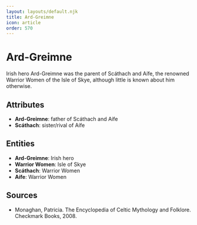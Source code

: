 ```yaml
---
layout: layouts/default.njk
title: Ard-Greimne
icon: article
order: 570
---
```

# Ard-Greimne

Irish hero Ard-Greimne was the parent of Scáthach and Aífe, the renowned Warrior Women of the Isle of Skye, although little is known about him otherwise.

## Attributes

- **Ard-Greimne**: father of Scáthach and Aífe
- **Scáthach**: sister/rival of Aífe

## Entities

- **Ard-Greimne**: Irish hero
- **Warrior Women**: Isle of Skye
- **Scáthach**: Warrior Women
- **Aífe**: Warrior Women

## Sources

- Monaghan, Patricia. The Encyclopedia of Celtic Mythology and Folklore. Checkmark Books, 2008.

